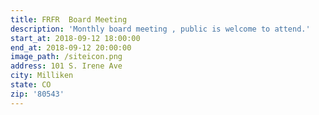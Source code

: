 ```yaml
---
title: FRFR  Board Meeting
description: 'Monthly board meeting , public is welcome to attend.'
start_at: 2018-09-12 18:00:00
end_at: 2018-09-12 20:00:00
image_path: /siteicon.png
address: 101 S. Irene Ave
city: Milliken
state: CO
zip: '80543'
---
```


